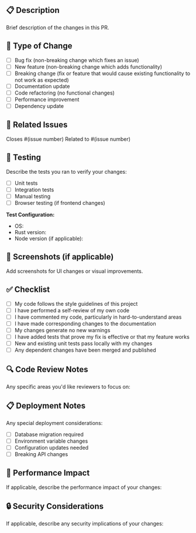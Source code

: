 ## 📋 Description
Brief description of the changes in this PR.

## 🔧 Type of Change
- [ ] Bug fix (non-breaking change which fixes an issue)
- [ ] New feature (non-breaking change which adds functionality)
- [ ] Breaking change (fix or feature that would cause existing functionality to not work as expected)
- [ ] Documentation update
- [ ] Code refactoring (no functional changes)
- [ ] Performance improvement
- [ ] Dependency update

## 🎯 Related Issues
Closes #(issue number)
Related to #(issue number)

## 🧪 Testing
Describe the tests you ran to verify your changes:

- [ ] Unit tests
- [ ] Integration tests
- [ ] Manual testing
- [ ] Browser testing (if frontend changes)

**Test Configuration:**
- OS: 
- Rust version:
- Node version (if applicable):

## 📸 Screenshots (if applicable)
Add screenshots for UI changes or visual improvements.

## ✅ Checklist
- [ ] My code follows the style guidelines of this project
- [ ] I have performed a self-review of my own code
- [ ] I have commented my code, particularly in hard-to-understand areas
- [ ] I have made corresponding changes to the documentation
- [ ] My changes generate no new warnings
- [ ] I have added tests that prove my fix is effective or that my feature works
- [ ] New and existing unit tests pass locally with my changes
- [ ] Any dependent changes have been merged and published

## 🔍 Code Review Notes
Any specific areas you'd like reviewers to focus on:

## 📋 Deployment Notes
Any special deployment considerations:
- [ ] Database migration required
- [ ] Environment variable changes
- [ ] Configuration updates needed
- [ ] Breaking API changes

## 🚀 Performance Impact
If applicable, describe the performance impact of your changes:

## 🔒 Security Considerations
If applicable, describe any security implications of your changes:
